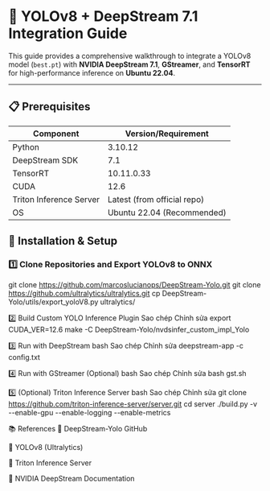 # 🦾 YOLOv8 + DeepStream 7.1 Integration Guide

This guide provides a comprehensive walkthrough to integrate a YOLOv8 model (`best.pt`) with **NVIDIA DeepStream 7.1**, **GStreamer**, and **TensorRT** for high-performance inference on **Ubuntu 22.04**.

---

## 📋 Prerequisites

| Component             | Version/Requirement         |
|-----------------------|-----------------------------|
| Python                | 3.10.12                     |
| DeepStream SDK        | 7.1                         |
| TensorRT              | 10.11.0.33                  |
| CUDA                  | 12.6                        |
| Triton Inference Server | Latest (from official repo) |
| OS                    | Ubuntu 22.04 (Recommended)  |

## 🚀 Installation & Setup

### 1️⃣ Clone Repositories and Export YOLOv8 to ONNX

git clone https://github.com/marcoslucianops/DeepStream-Yolo.git
git clone https://github.com/ultralytics/ultralytics.git
cp DeepStream-Yolo/utils/export_yoloV8.py ultralytics/

2️⃣ Build Custom YOLO Inference Plugin
Sao chép
Chỉnh sửa
export CUDA_VER=12.6
make -C DeepStream-Yolo/nvdsinfer_custom_impl_Yolo

3️⃣ Run with DeepStream
bash
Sao chép
Chỉnh sửa
deepstream-app -c config.txt

4️⃣ Run with GStreamer (Optional)
bash
Sao chép
Chỉnh sửa
bash gst.sh

5️⃣ (Optional) Triton Inference Server
bash
Sao chép
Chỉnh sửa
git clone https://github.com/triton-inference-server/server.git
cd server
./build.py -v --enable-gpu --enable-logging --enable-metrics



📚 References
🔗 DeepStream-Yolo GitHub

🔗 YOLOv8 (Ultralytics)

🔗 Triton Inference Server

🔗 NVIDIA DeepStream Documentation



